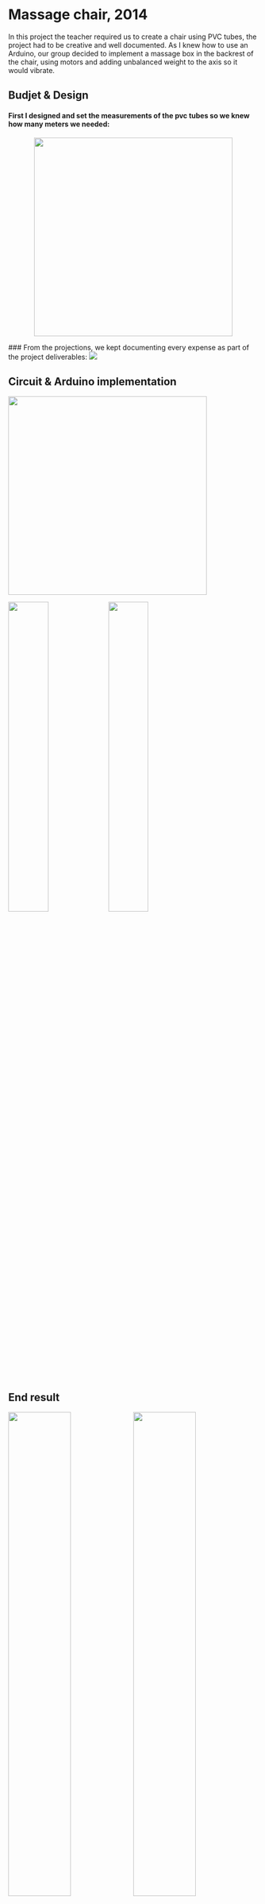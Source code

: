 # Massage chair, 2014
In this project the teacher required us to create a chair using PVC tubes, the project had to be creative and well documented.
As I knew how to use an Arduino, our group decided to implement a massage box in the backrest of the chair,
using motors and adding unbalanced weight to the axis so it would vibrate.


## Budjet & Design
#### First I designed and set the measurements of the pvc tubes so we knew how many meters we needed:
<p align="center">
  <img src="https://github.com/Shilvan/massage-chair/blob/master/resources/design.png" height="400"/> <br>
</p>
### From the projections, we kept documenting every expense as part of the project deliverables:
<img src="https://github.com/Shilvan/massage-chair/blob/master/resources/budjet.png"/>

## Circuit & Arduino implementation
<img src="https://github.com/Shilvan/massage-chair/blob/master/resources/circuit.jpeg" height="400"/>

<img src="https://github.com/Shilvan/massage-chair/blob/master/resources/board-top.jpeg" width="40%"/><img src="https://github.com/Shilvan/massage-chair/blob/master/resources/board-front.jpeg" width="40%"/>

## End result
<img src="https://github.com/Shilvan/massage-chair/blob/master/resources/chair-side.jpeg" width="50%"/><img src="https://github.com/Shilvan/massage-chair/blob/master/resources/chair-front.jpeg" width="50%"/>
